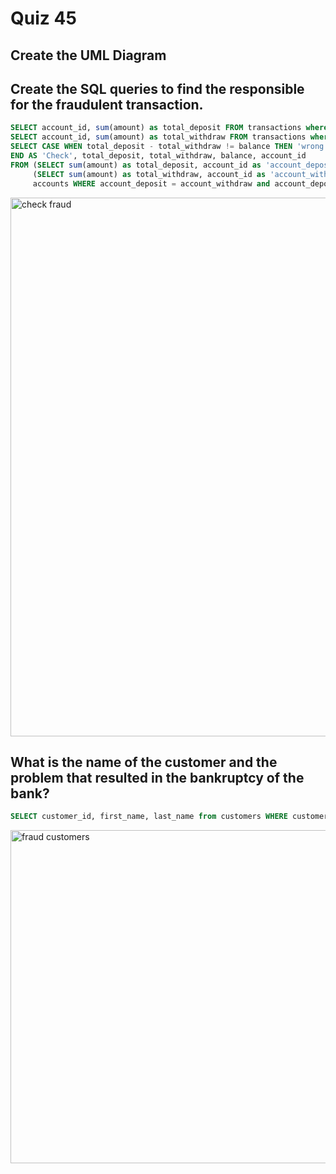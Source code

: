# Quiz 45
## Create the UML Diagram

## Create the SQL queries to find the responsible for the fraudulent transaction.
```.sql
SELECT account_id, sum(amount) as total_deposit FROM transactions where transaction_type = 'deposit' GROUP BY account_id; total deposit
SELECT account_id, sum(amount) as total_withdraw FROM transactions where transaction_type = 'withdraw' GROUP BY account_id; total withdraw
SELECT CASE WHEN total_deposit - total_withdraw != balance THEN 'wrong' ELSE 'good'
END AS 'Check', total_deposit, total_withdraw, balance, account_id
FROM (SELECT sum(amount) as total_deposit, account_id as 'account_deposit' FROM transactions where transaction_type = 'deposit' GROUP BY account_id ),
     (SELECT sum(amount) as total_withdraw, account_id as 'account_withdraw' FROM transactions where transaction_type = 'withdraw' GROUP BY account_id),
     accounts WHERE account_deposit = account_withdraw and account_deposit = accounts.account_id;
```

<img width="862" alt="check fraud" src="https://user-images.githubusercontent.com/112055062/225944040-8068fdb7-abfa-4439-99f3-384937203c57.png">

## What is the name of the customer and the problem that resulted in the bankruptcy of the bank?
```.sql
SELECT customer_id, first_name, last_name from customers WHERE customer_id in (12,13,15,17,19)
```
<img width="533" alt="fraud customers" src="https://user-images.githubusercontent.com/112055062/225945212-f72d0230-2f7e-4b37-b90d-da67d8dea68e.png">

